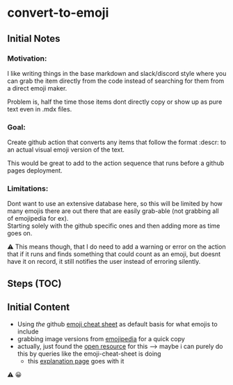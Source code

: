 # convert-to-emoji

## Initial Notes

### Motivation:

I like writing things in the base markdown and slack/discord style where you can grab the item directly from the code instead of searching for them from a direct emoji maker.

Problem is, half the time those items dont directly copy or show up as pure text even in .mdx files.

### Goal:

Create github action that converts any items that follow the format :descr: to an actual visual emoji version of the text.

This would be great to add to the action sequence that runs before a github pages deployment.

### Limitations:

Dont want to use an extensive database here, so this will be limited by how many emojis there are out there that are easily grab-able (not grabbing all of emojipedia for ex).<br/>
Starting solely with the github specific ones and then adding more as time goes on.

:warning: This means though, that I do need to add a warning or error on the action that if it runs and finds something that could count as an emoji, but doesnt have it on record, it still notifies the user instead of erroring silently.

## Steps (TOC)

## Initial Content

- Using *the* github [emoji cheat sheet](https://github.com/ikatyang/emoji-cheat-sheet) as default basis for what emojis to include
- grabbing image versions from [emojipedia](https://emojipedia.org/) for a quick copy
- actually, just found the [open resource](https://unicode.org/emoji/charts/full-emoji-list.html) for this --> maybe i can purely do this by queries like the emoji-cheat-sheet is doing
  - this [explanation page](https://cldr.unicode.org/#TOC-What-is-CLDR-) goes with it

:warning:
:grinning:


